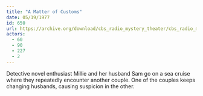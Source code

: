 ```yaml
---
title: "A Matter of Customs"
date: 05/19/1977
id: 650
url: https://archive.org/download/cbs_radio_mystery_theater/cbs_radio_mystery_theater-0601-0650.zip/cbs_radio_mystery_theater-0601-0650%2Fcbsrmt_0650_a_matter_of_customs.mp3
actors:
  - 60
  - 90
  - 227
  - 2
---
```

Detective novel enthusiast Millie and her husband Sam go on a sea cruise where they repeatedly encounter another couple. One of the couples keeps changing husbands, causing suspicion in the other.
